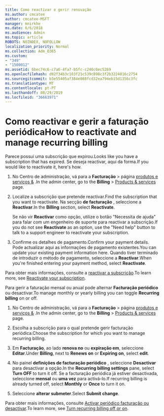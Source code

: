 ```yaml
---
title: Como reactivar e gerir renovação
ms.author: cmcatee
author: cmcatee-MSFT
manager: mnirkhe
ms.date: 6/6/2018
ms.audience: Admin
ms.topic: article
ROBOTS: NOINDEX, NOFOLLOW
localization_priority: Normal
ms.collection: Adm_O365
ms.custom:
- "349"
- "1500012"
ms.assetid: 6bec74c6-c7a6-4fa7-b5fc-c246c6ec5269
ms.openlocfilehash: d92f34b3c103f21c539c898c3f2b3224016c2754
ms.sourcegitcommit: b3e55405af384e868fcd32ea794eb15d1356c3fc
ms.translationtype: MT
ms.contentlocale: pt-PT
ms.lasthandoff: 08/29/2019
ms.locfileid: "36663971"
---
```

# <a name="how-to-reactivate-and-manage-recurring-billing"></a><span data-ttu-id="ba3bf-102">Como reactivar e gerir a faturação periódica</span><span class="sxs-lookup"><span data-stu-id="ba3bf-102">How to reactivate and manage recurring billing</span></span>

<span data-ttu-id="ba3bf-103">Parece possui uma subscrição que expirou.</span><span class="sxs-lookup"><span data-stu-id="ba3bf-103">Looks like you have a subscription that has expired.</span></span> <span data-ttu-id="ba3bf-104">Se deseja reactivar, aqui da forma.</span><span class="sxs-lookup"><span data-stu-id="ba3bf-104">If you would like to reactivate it, here's how.</span></span>
  
1. <span data-ttu-id="ba3bf-105">No Centro de administração, vá para a **Facturação** \> página [produtos e serviços &](https://go.microsoft.com/fwlink/p/?linkid=842054) .</span><span class="sxs-lookup"><span data-stu-id="ba3bf-105">In the admin center, go to the **Billing** \> [Products & services](https://go.microsoft.com/fwlink/p/?linkid=842054) page.</span></span>

2. <span data-ttu-id="ba3bf-106">Localize a subscrição que pretende reactivar.</span><span class="sxs-lookup"><span data-stu-id="ba3bf-106">Find the subscription that you want to reactivate.</span></span> <span data-ttu-id="ba3bf-107">Na secção **de facturação** , seleccione a **Reactivar**.</span><span class="sxs-lookup"><span data-stu-id="ba3bf-107">In the **Billing** section, select  **Reactivate**.</span></span>

    <span data-ttu-id="ba3bf-108">Se não vir **Reactivar** como opção, utilize o botão "Necessita de ajuda" para falar com um engenheiro de suporte para reactivar a subscrição.</span><span class="sxs-lookup"><span data-stu-id="ba3bf-108">If you do not see **Reactivate** as an option, use the "Need help" button to talk to a support engineer to reactivate your subscription.</span></span>

3. <span data-ttu-id="ba3bf-109">Confirme os detalhes de pagamento.</span><span class="sxs-lookup"><span data-stu-id="ba3bf-109">Confirm your payment details.</span></span> <span data-ttu-id="ba3bf-110">Pode actualizar aqui as informações de pagamento existentes.</span><span class="sxs-lookup"><span data-stu-id="ba3bf-110">You can update your existing payment information here.</span></span> <span data-ttu-id="ba3bf-111">Quando tiver terminado de introduzir o método de pagamento, seleccione a **Reactivar**.</span><span class="sxs-lookup"><span data-stu-id="ba3bf-111">When you're finished entering your payment method, select **Reactivate**.</span></span>

<span data-ttu-id="ba3bf-112">Para obter mais informações, consulte a [reactivar a subscrição](https://docs.microsoft.com/en-us/office365/admin/subscriptions-and-billing/reactivate-your-subscription).</span><span class="sxs-lookup"><span data-stu-id="ba3bf-112">To learn more, see [Reactivate your subscription](https://docs.microsoft.com/en-us/office365/admin/subscriptions-and-billing/reactivate-your-subscription).</span></span> 

<span data-ttu-id="ba3bf-113">Para gerir a faturação mensal ou anual pode alternar **Facturação periódico** ou desactivar.</span><span class="sxs-lookup"><span data-stu-id="ba3bf-113">To manage monthly or yearly billing you can toggle **Recurring billing** on or off.</span></span>
  
1. <span data-ttu-id="ba3bf-114">No Centro de administração, vá para a **Facturação** \> página [produtos e serviços &](https://go.microsoft.com/fwlink/p/?linkid=842054) .</span><span class="sxs-lookup"><span data-stu-id="ba3bf-114">In the admin center, go to the **Billing** \> [Products & services](https://go.microsoft.com/fwlink/p/?linkid=842054) page.</span></span>

2. <span data-ttu-id="ba3bf-115">Escolha a subscrição para o qual pretende gerir facturação periódica.</span><span class="sxs-lookup"><span data-stu-id="ba3bf-115">Choose the subscription for which you want to manage recurring billing.</span></span>

3. <span data-ttu-id="ba3bf-116">Em **Facturação**, ao lado **renova no** ou **expiração em**, seleccione **Editar**.</span><span class="sxs-lookup"><span data-stu-id="ba3bf-116">Under **Billing**, next to **Renews on** or **Expiring on**, select **edit**.</span></span>

4. <span data-ttu-id="ba3bf-117">No painel **definições de facturação periódico** , seleccione **Desactivar** para desactivar a opção.</span><span class="sxs-lookup"><span data-stu-id="ba3bf-117">In the **Recurring billing settings** pane, select **Turn OFF** to turn it off.</span></span> <span data-ttu-id="ba3bf-118">Se a facturação periódica já estiver desactivada, seleccione **mensal** ou **uma vez** para activá-lo.</span><span class="sxs-lookup"><span data-stu-id="ba3bf-118">If recurring billing is already turned off, select **Monthly** or **Once** to turn it on.</span></span>

5. <span data-ttu-id="ba3bf-119">Seleccione **alterar submeter**.</span><span class="sxs-lookup"><span data-stu-id="ba3bf-119">Select **Submit change**.</span></span>

<span data-ttu-id="ba3bf-120">Para obter mais informações, consulte [Activar periódico facturação ou desactivar](https://docs.microsoft.com/office365/admin/subscriptions-and-billing/renew-your-subscription#turn-recurring-billing-off-or-on).</span><span class="sxs-lookup"><span data-stu-id="ba3bf-120">To learn more, see [Turn recurring billing off or on](https://docs.microsoft.com/office365/admin/subscriptions-and-billing/renew-your-subscription#turn-recurring-billing-off-or-on).</span></span>